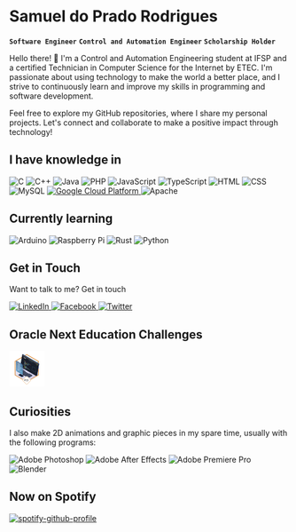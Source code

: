 # Samuel do Prado Rodrigues

**`Software Engineer`** **`Control and Automation Engineer`** **`Scholarship Holder`**

Hello there! 👋 I'm a Control and Automation Engineering student at IFSP and a certified Technician in Computer Science for the Internet by ETEC. I'm passionate about using technology to make the world a better place, and I strive to continuously learn and improve my skills in programming and software development.

Feel free to explore my GitHub repositories, where I share my personal projects. Let's connect and collaborate to make a positive impact through technology!

## I have knowledge in

<div>
  <img width="36px" src="https://cdn.jsdelivr.net/gh/devicons/devicon/icons/c/c-original.svg" title="C" />
  <img width="36px" src="https://cdn.jsdelivr.net/gh/devicons/devicon/icons/cplusplus/cplusplus-original.svg" title="C++" />
  <img width="36px" src="https://cdn.jsdelivr.net/gh/devicons/devicon/icons/java/java-original.svg" title="Java" />
  <img width="36px" src="https://cdn.jsdelivr.net/gh/devicons/devicon/icons/php/php-plain.svg" title="PHP" />
  <img width="36px" src="https://cdn.jsdelivr.net/gh/devicons/devicon/icons/javascript/javascript-original.svg" title="JavaScript" />
  <img width="36px" src="https://cdn.jsdelivr.net/gh/devicons/devicon/icons/typescript/typescript-original.svg" title="TypeScript" />
  <img width="36px" src="https://cdn.jsdelivr.net/gh/devicons/devicon/icons/html5/html5-original.svg" title="HTML" />
  <img width="36px" src="https://cdn.jsdelivr.net/gh/devicons/devicon/icons/css3/css3-original.svg" title="CSS" />
  <img width="36px" src="https://cdn.jsdelivr.net/gh/devicons/devicon/icons/mysql/mysql-original.svg" title="MySQL" />
  <a href="https://www.cloudskillsboost.google/public_profiles/a7c7053c-dbe2-4a75-82e5-472cf6519e54" />
    <img width="36px" src="https://cdn.jsdelivr.net/gh/devicons/devicon/icons/googlecloud/googlecloud-original.svg" title="Google Cloud Platform" />
  </a>
  <img width="36px" src="https://cdn.jsdelivr.net/gh/devicons/devicon/icons/apache/apache-original.svg" title="Apache" />
</div>

## Currently learning

<div>
  <img width="36px" src="https://cdn.jsdelivr.net/gh/devicons/devicon/icons/arduino/arduino-original.svg" title="Arduino" />
  <img width="36px" src="https://cdn.jsdelivr.net/gh/devicons/devicon/icons/raspberrypi/raspberrypi-original.svg" title="Raspberry Pi" />
  <img width="36px" src="https://cdn.jsdelivr.net/gh/devicons/devicon/icons/rust/rust-plain.svg" title="Rust" />
  <img width="36px" src="https://cdn.jsdelivr.net/gh/devicons/devicon/icons/python/python-original.svg" title="Python" />
</div>

## Get in Touch

Want to talk to me? Get in touch

<div>
  <a href="https://www.linkedin.com/in/samuel-do-prado-rodrigues/">
    <img width="36px" src="https://cdn.jsdelivr.net/gh/devicons/devicon/icons/linkedin/linkedin-original.svg" title="LinkedIn">
  </a>
  <a href="https://www.facebook.com/samuel.do.prado.rodrigues/">
    <img width="36px" src="https://cdn.jsdelivr.net/gh/devicons/devicon/icons/facebook/facebook-original.svg" title="Facebook">
  </a>
  <a href="https://twitter.com/samuel_do_prado">
    <img width="36px" src="https://cdn.jsdelivr.net/gh/devicons/devicon/icons/twitter/twitter-original.svg" title="Twitter">
  </a>
</div>

## Oracle Next Education Challenges

<div>
  <a href="https://assodepicche.github.io/challenge-oracle-one/">
    <img width="64px" src="./imgs/oracle-next-education-first-challenge.png" title="First Challenge">
  </a>
</div>

## Curiosities

I also make 2D animations and graphic pieces in my spare time, usually with the following programs:

<div>
  <img width="36px" src="https://cdn.jsdelivr.net/gh/devicons/devicon/icons/photoshop/photoshop-plain.svg" title="Adobe Photoshop">
  <img width="36px" src="https://cdn.jsdelivr.net/gh/devicons/devicon/icons/aftereffects/aftereffects-original.svg" title="Adobe After Effects">  
  <img width="36px" src="https://cdn.jsdelivr.net/gh/devicons/devicon/icons/premierepro/premierepro-original.svg" title="Adobe Premiere Pro">
  <img width="36px" src="https://cdn.jsdelivr.net/gh/devicons/devicon/icons/blender/blender-original.svg" title="Blender">
</div>

## Now on Spotify

[![spotify-github-profile](https://spotify-github-profile.vercel.app/api/view?uid=6flhz983p72i174tjdvshpnhs&cover_image=true&theme=natemoo-re&show_offline=true&background_color=121212&interchange=true&bar_color=53b14f&bar_color_cover=false)](https://spotify-github-profile.vercel.app/api/view?uid=6flhz983p72i174tjdvshpnhs&redirect=true)
